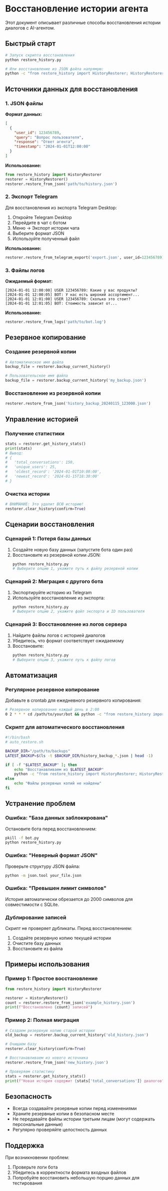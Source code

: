 # Восстановление истории агента

Этот документ описывает различные способы восстановления истории диалогов с AI-агентом.

## Быстрый старт

```bash
# Запуск скрипта восстановления
python restore_history.py

# Или восстановление из JSON файла напрямую:
python -c "from restore_history import HistoryRestorer; HistoryRestorer().restore_from_json('example_history.json')"
```

## Источники данных для восстановления

### 1. JSON файлы

**Формат данных:**
```json
[
  {
    "user_id": 123456789,
    "query": "Вопрос пользователя",
    "response": "Ответ агента",
    "timestamp": "2024-01-01T12:00:00"
  }
]
```

**Использование:**
```python
from restore_history import HistoryRestorer
restorer = HistoryRestorer()
restorer.restore_from_json('path/to/history.json')
```

### 2. Экспорт Telegram

Для восстановления из экспорта Telegram Desktop:

1. Откройте Telegram Desktop
2. Перейдите в чат с ботом
3. Меню → Экспорт истории чата
4. Выберите формат JSON
5. Используйте полученный файл

**Использование:**
```python
restorer.restore_from_telegram_export('export.json', user_id=123456789)
```

### 3. Файлы логов

**Ожидаемый формат:**
```
[2024-01-01 12:00:00] USER 123456789: Какие у вас продукты?
[2024-01-01 12:00:05] BOT: У нас есть широкий ассортимент...
[2024-01-01 12:01:00] USER 123456789: Сколько это стоит?
[2024-01-01 12:01:05] BOT: Стоимость зависит от...
```

**Использование:**
```python
restorer.restore_from_logs('path/to/bot.log')
```

## Резервное копирование

### Создание резервной копии

```python
# Автоматическое имя файла
backup_file = restorer.backup_current_history()

# Пользовательское имя файла
backup_file = restorer.backup_current_history('my_backup.json')
```

### Восстановление из резервной копии

```python
restorer.restore_from_json('history_backup_20240115_123000.json')
```

## Управление историей

### Получение статистики

```python
stats = restorer.get_history_stats()
print(stats)
# Вывод:
# {
#   'total_conversations': 150,
#   'unique_users': 25,
#   'oldest_record': '2024-01-01T10:00:00',
#   'newest_record': '2024-01-15T18:30:00'
# }
```

### Очистка истории

```python
# ВНИМАНИЕ: Это удалит ВСЮ историю!
restorer.clear_history(confirm=True)
```

## Сценарии восстановления

### Сценарий 1: Потеря базы данных

1. Создайте новую базу данных (запустите бота один раз)
2. Восстановите из резервной копии JSON:
   ```bash
   python restore_history.py
   # Выберите опцию 1, укажите путь к файлу резервной копии
   ```

### Сценарий 2: Миграция с другого бота

1. Экспортируйте историю из Telegram
2. Используйте восстановление из экспорта:
   ```bash
   python restore_history.py
   # Выберите опцию 2, укажите файл экспорта и ID пользователя
   ```

### Сценарий 3: Восстановление из логов сервера

1. Найдите файлы логов с историей диалогов
2. Убедитесь, что формат соответствует ожидаемому
3. Восстановите:
   ```bash
   python restore_history.py
   # Выберите опцию 3, укажите путь к файлу логов
   ```

## Автоматизация

### Регулярное резервное копирование

Добавьте в crontab для ежедневного резервного копирования:

```bash
# Резервное копирование каждый день в 2:00
0 2 * * * cd /path/to/your/bot && python -c "from restore_history import HistoryRestorer; HistoryRestorer().backup_current_history()"
```

### Скрипт для автоматического восстановления

```bash
#!/bin/bash
# auto_restore.sh

BACKUP_DIR="/path/to/backups"
LATEST_BACKUP=$(ls -t $BACKUP_DIR/history_backup_*.json | head -1)

if [ -f "$LATEST_BACKUP" ]; then
    echo "Восстанавливаем из $LATEST_BACKUP"
    python -c "from restore_history import HistoryRestorer; HistoryRestorer().restore_from_json('$LATEST_BACKUP')"
else
    echo "Файлы резервных копий не найдены"
fi
```

## Устранение проблем

### Ошибка: "База данных заблокирована"

Остановите бота перед восстановлением:
```bash
pkill -f bot.py
python restore_history.py
```

### Ошибка: "Неверный формат JSON"

Проверьте структуру JSON файла:
```bash
python -m json.tool your_file.json
```

### Ошибка: "Превышен лимит символов"

История автоматически обрезается до 2000 символов для совместимости с SQLite.

### Дублирование записей

Скрипт не проверяет дубликаты. Перед восстановлением:
1. Создайте резервную копию текущей истории
2. Очистите базу данных
3. Восстановите из файла

## Примеры использования

### Пример 1: Простое восстановление

```python
from restore_history import HistoryRestorer

restorer = HistoryRestorer()
count = restorer.restore_from_json('example_history.json')
print(f"Восстановлено {count} записей")
```

### Пример 2: Полная миграция

```python
# Создаем резервную копию старой истории
old_backup = restorer.backup_current_history('old_history.json')

# Очищаем базу
restorer.clear_history(confirm=True)

# Восстанавливаем из нового источника
restorer.restore_from_json('new_history.json')

# Проверяем статистику
stats = restorer.get_history_stats()
print(f"Новая история содержит {stats['total_conversations']} диалогов")
```

## Безопасность

- Всегда создавайте резервные копии перед изменениями
- Храните резервные копии в безопасном месте
- Не передавайте файлы истории третьим лицам (могут содержать персональные данные)
- Регулярно проверяйте целостность данных

## Поддержка

При возникновении проблем:
1. Проверьте логи бота
2. Убедитесь в корректности формата входных файлов
3. Попробуйте восстановить небольшую порцию данных для тестирования